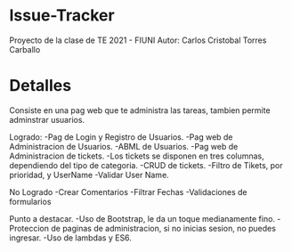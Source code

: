 # Issue-Tracker
Proyecto de la clase de TE 2021 - FIUNI
Autor: Carlos Cristobal Torres Carballo

# Detalles

Consiste en una pag web que te administra las tareas,
tambien permite adminstrar usuarios.

Logrado:
    -Pag de Login y Registro de Usuarios.
    -Pag web de Administracion de Usuarios.
    -ABML de Usuarios.
    -Pag web de Administracion de tickets.
    -Los tickets se disponen en tres columnas, 
    dependiendo del tipo de categoria.
    -CRUD de tickets.
    -Filtro de Tikets, por prioridad, y UserName
    -Validar User Name.

No Logrado
    -Crear Comentarios
    -Filtrar Fechas
    -Validaciones de formularios

Punto a destacar.
    -Uso de Bootstrap, le da un toque medianamente fino.
    -Proteccion de paginas de administracion, si no inicias sesion, no puedes ingresar.
    -Uso de lambdas y ES6.


